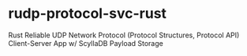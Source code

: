 # rudp-protocol-svc-rust
Rust Reliable UDP Network Protocol (Protocol Structures, Protocol API) Client-Server App w/ ScyllaDB Payload Storage
